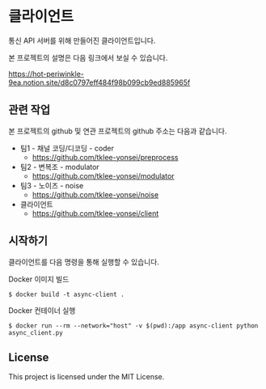 # 클라이언트

통신 API 서버를 위해 만들어진 클라이언트입니다.

본 프로젝트의 설명은 다음 링크에서 보실 수 있습니다.

https://hot-periwinkle-9ea.notion.site/d8c0797eff484f98b099cb9ed885965f

## 관련 작업

본 프로젝트의 github 및 연관 프로젝트의 github 주소는 다음과 같습니다.

- 팀1 - 채널 코딩/디코딩 - coder
    - https://github.com/tklee-yonsei/preprocess
- 팀2 - 변복조 - modulator
    - https://github.com/tklee-yonsei/modulator
- 팀3 - 노이즈 - noise
    - https://github.com/tklee-yonsei/noise
- 클라이언트
    - https://github.com/tklee-yonsei/client

## 시작하기

클라이언트를 다음 명령을 통해 실행할 수 있습니다.

Docker 이미지 빌드
```console
$ docker build -t async-client .
```

Docker 컨테이너 실행
```console
$ docker run --rm --network="host" -v $(pwd):/app async-client python async_client.py
```

## License

This project is licensed under the MIT License.
